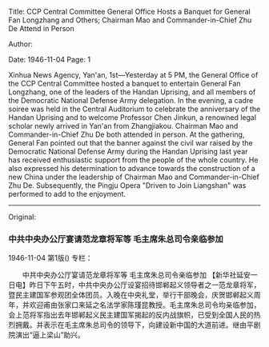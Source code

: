 Title: CCP Central Committee General Office Hosts a Banquet for General Fan Longzhang and Others; Chairman Mao and Commander-in-Chief Zhu De Attend in Person

Author:

Date: 1946-11-04
Page: 1

Xinhua News Agency, Yan'an, 1st—Yesterday at 5 PM, the General Office of the CCP Central Committee hosted a banquet to entertain General Fan Longzhang, one of the leaders of the Handan Uprising, and all members of the Democratic National Defense Army delegation. In the evening, a cadre soiree was held in the Central Auditorium to celebrate the anniversary of the Handan Uprising and to welcome Professor Chen Jinkun, a renowned legal scholar newly arrived in Yan'an from Zhangjiakou. Chairman Mao and Commander-in-Chief Zhu De both attended in person. At the gathering, General Fan pointed out that the banner against the civil war raised by the Democratic National Defense Army during the Handan Uprising last year has received enthusiastic support from the people of the whole country. He also expressed his determination to advance towards the construction of a new China under the leadership of Chairman Mao and Commander-in-Chief Zhu De. Subsequently, the Pingju Opera "Driven to Join Liangshan" was performed to add to the enjoyment.



<hr /> 

Original: 


### 中共中央办公厅宴请范龙章将军等  毛主席朱总司令亲临参加

1946-11-04
第1版()
专栏：

　　中共中央办公厅宴请范龙章将军等
    毛主席朱总司令亲临参加
    【新华社延安一日电】昨日下午五时，中共中央办公厅设宴招待邯郸起义领导者之一范龙章将军，暨民主建国军参观团全体团员。入晚在中央礼堂，举行干部晚会，庆贺邯郸起义周年，并欢迎甫由张家口来延之名法学家陈瑾昆教授。毛主席朱总司令均亲临参加，会上范将军指出去年邯郸起义民主建国军揭起的反内战旗帜，已受到全国人民的热烈拥戴。并表示在毛主席朱总司令的领导下，向建设新中国的大道前进。继由平剧院演出“逼上梁山”助兴。
